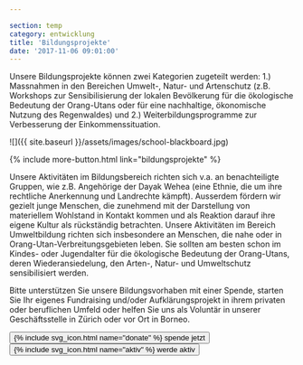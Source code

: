 ```yaml
---

section: temp
category: entwicklung
title: 'Bildungsprojekte'
date: '2017-11-06 09:01:00'
---
```

Unsere Bildungsprojekte können zwei Kategorien zugeteilt werden: 1.) Massnahmen in den Bereichen Umwelt-, Natur- und Artenschutz (z.B. Workshops zur Sensibilisierung der lokalen Bevölkerung für die ökologische Bedeutung der Orang-Utans oder für eine nachhaltige, ökonomische Nutzung des Regenwaldes) und 2.) Weiterbildungsprogramme zur Verbesserung der Einkommenssituation.

![]({{ site.baseurl }}/assets/images/school-blackboard.jpg)

{% include more-button.html link="bildungsprojekte" %}

Unsere Aktivitäten im Bildungsbereich richten sich v.a. an benachteiligte Gruppen, wie z.B. Angehörige der Dayak Wehea (eine Ethnie, die um ihre rechtliche Anerkennung und Landrechte kämpft). Ausserdem fördern wir gezielt junge Menschen, die zunehmend mit der Darstellung von materiellem Wohlstand in Kontakt kommen und als Reaktion darauf ihre eigene Kultur als rückständig betrachten. Unsere Aktivitäten im Bereich Umweltbildung richten sich insbesondere an Menschen, die nahe oder in Orang-Utan-Verbreitungsgebieten leben. Sie sollten am besten schon im Kindes- oder Jugendalter für die ökologische Bedeutung der Orang-Utans, deren Wiederansiedelung, den Arten-, Natur- und Umweltschutz sensibilisiert werden.

Bitte unterstützen Sie unsere Bildungsvorhaben mit einer Spende, starten Sie Ihr eigenes Fundraising und/oder Aufklärungsprojekt in ihrem privaten oder beruflichen Umfeld oder helfen Sie uns als Voluntär in unserer Geschäftsstelle in Zürich oder vor Ort in Borneo.

<div class="action-buttons text-center">
    <!--
    <button class="bos-button" onclick="submitPayPal('AP6V9Q553SUAU')">
      {% include svg_icon.html name="donate" %} <span>spende jetzt</span>
    </button>
    -->
    <a href="{{site.donateURL}}">
        <button class="bos-button">
            {% include svg_icon.html name="donate" %}
        <span>spende jetzt</span>
      </button>
    </a>
    <a href="http://www.bos-schweiz.ch/de/helfen/unterstuetzung.htm">
        <button class="bos-button">
            {% include svg_icon.html name="aktiv" %} <span>werde aktiv</span>
        </button>
    </a>
</div>
